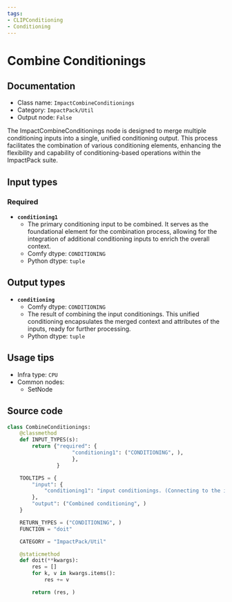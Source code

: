 ```yaml
---
tags:
- CLIPConditioning
- Conditioning
---
```


# Combine Conditionings
## Documentation
- Class name: `ImpactCombineConditionings`
- Category: `ImpactPack/Util`
- Output node: `False`

The ImpactCombineConditionings node is designed to merge multiple conditioning inputs into a single, unified conditioning output. This process facilitates the combination of various conditioning elements, enhancing the flexibility and capability of conditioning-based operations within the ImpactPack suite.
## Input types
### Required
- **`conditioning1`**
    - The primary conditioning input to be combined. It serves as the foundational element for the combination process, allowing for the integration of additional conditioning inputs to enrich the overall context.
    - Comfy dtype: `CONDITIONING`
    - Python dtype: `tuple`
## Output types
- **`conditioning`**
    - Comfy dtype: `CONDITIONING`
    - The result of combining the input conditionings. This unified conditioning encapsulates the merged context and attributes of the inputs, ready for further processing.
    - Python dtype: `tuple`
## Usage tips
- Infra type: `CPU`
- Common nodes:
    - SetNode



## Source code
```python
class CombineConditionings:
    @classmethod
    def INPUT_TYPES(s):
        return {"required": {
                     "conditioning1": ("CONDITIONING", ),
                     },
                }

    TOOLTIPS = {
        "input": {
            "conditioning1": "input conditionings. (Connecting to the input slot increases the number of additional slots.)",
        },
        "output": ("Combined conditioning", )
    }

    RETURN_TYPES = ("CONDITIONING", )
    FUNCTION = "doit"

    CATEGORY = "ImpactPack/Util"

    @staticmethod
    def doit(**kwargs):
        res = []
        for k, v in kwargs.items():
            res += v

        return (res, )

```
